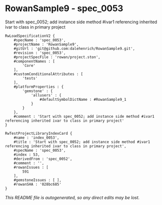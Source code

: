 # RowanSample9 - spec_0053
Start with spec_0052; add instance side method #ivar1 referencing inherited ivar to class in primary project
```
RwLoadSpecificationV2 {
	#specName : 'spec_0053',
	#projectName : 'RowanSample9',
	#gitUrl : 'git@github.com:dalehenrich/RowanSample9.git',
	#revision : 'spec_0053',
	#projectSpecFile : 'rowan/project.ston',
	#componentNames : [
		'Core'
	],
	#customConditionalAttributes : [
		'tests'
	],
	#platformProperties : {
		'gemstone' : {
			'allusers' : {
				#defaultSymbolDictName : #RowanSample9_1
			}
		}
	},
	#comment : 'Start with spec_0052; add instance side method #ivar1 referencing inherited ivar to class in primary project'
}

RwTestProjectLibraryIndexCard {
	#name : 'index_0053',
	#title : 'Start with spec_0052; add instance side method #ivar1 referencing inherited ivar to class in primary project',
	#specName : 'spec_0053',
	#index : 53,
	#derivedFrom : 'spec_0052',
	#comment : '',
	#rowanIssues : [
		591
	],
	#gemstoneIssues : [ ],
	#rowanSHA : '028bc685'
}
```

*This README file is autogenerated, so any direct edits may be lost.*
